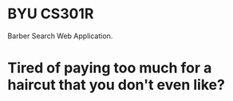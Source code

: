 # BYU CS301R

Barber Search Web Application.

# Tired of paying too much for a haircut that you don't even like?
